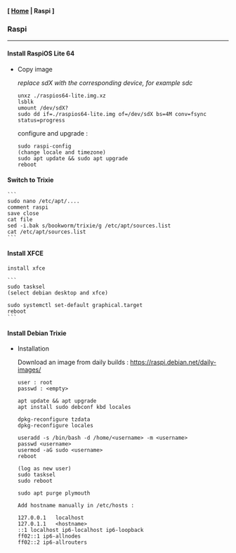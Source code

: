 <link href="../style.css" rel="stylesheet"></link>

**[ [Home](../index.html) | Raspi ]**

### Raspi

---

#### Install RaspiOS Lite 64

* Copy image

    *replace sdX with the corresponding device, for example sdc*

    ```
    unxz ./raspios64-lite.img.xz
    lsblk
    umount /dev/sdX?
    sudo dd if=./raspios64-lite.img of=/dev/sdX bs=4M conv=fsync status=progress
    ```

    configure and upgrade :

    ```
    sudo raspi-config
    (change locale and timezone)
    sudo apt update && sudo apt upgrade
    reboot
    ```


#### Switch to Trixie
    
    ```
    sudo nano /etc/apt/....
    comment raspi
    save close
    cat file
    sed -i.bak s/bookworm/trixie/g /etc/apt/sources.list
    cat /etc/apt/sources.list
    ```


#### Install XFCE

    install xfce
    
    ```
    sudo tasksel
    (select debian desktop and xfce)
    
    sudo systemctl set-default graphical.target
    reboot
    ```


#### Install Debian Trixie

* Installation
    
    Download an image from daily builds : https://raspi.debian.net/daily-images/  
    
    ```
    user : root
    passwd : <empty>

    apt update && apt upgrade
    apt install sudo debconf kbd locales

    dpkg-reconfigure tzdata
    dpkg-reconfigure locales

    useradd -s /bin/bash -d /home/<username> -m <username>
    passwd <username>
    usermod -aG sudo <username>
    reboot

    (log as new user)
    sudo tasksel
    sudo reboot
    
    sudo apt purge plymouth

    Add hostname manually in /etc/hosts :

    127.0.0.1	localhost
    127.0.1.1	<hostname>
    ::1	localhost ip6-localhost ip6-loopback
    ff02::1	ip6-allnodes
    ff02::2	ip6-allrouters
    ```


